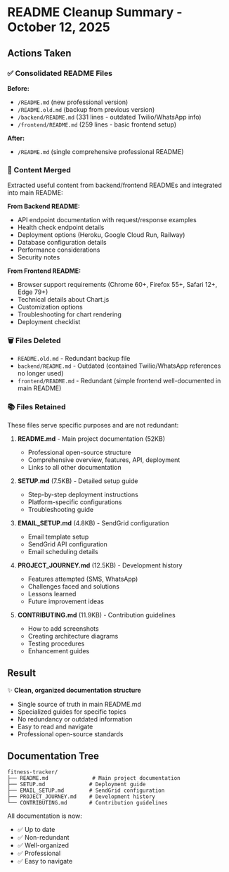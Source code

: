 # README Cleanup Summary - October 12, 2025

## Actions Taken

### ✅ Consolidated README Files

**Before:**
- `/README.md` (new professional version)
- `/README.old.md` (backup from previous version)
- `/backend/README.md` (331 lines - outdated Twilio/WhatsApp info)
- `/frontend/README.md` (259 lines - basic frontend setup)

**After:**
- `/README.md` (single comprehensive professional README)

### 📝 Content Merged

Extracted useful content from backend/frontend READMEs and integrated into main README:

**From Backend README:**
- API endpoint documentation with request/response examples
- Health check endpoint details
- Deployment options (Heroku, Google Cloud Run, Railway)
- Database configuration details
- Performance considerations
- Security notes

**From Frontend README:**
- Browser support requirements (Chrome 60+, Firefox 55+, Safari 12+, Edge 79+)
- Technical details about Chart.js
- Customization options
- Troubleshooting for chart rendering
- Deployment checklist

### 🗑️ Files Deleted

- `README.old.md` - Redundant backup file
- `backend/README.md` - Outdated (contained Twilio/WhatsApp references no longer used)
- `frontend/README.md` - Redundant (simple frontend well-documented in main README)

### 📚 Files Retained

These files serve specific purposes and are not redundant:

1. **README.md** - Main project documentation (52KB)
   - Professional open-source structure
   - Comprehensive overview, features, API, deployment
   - Links to all other documentation

2. **SETUP.md** (7.5KB) - Detailed setup guide
   - Step-by-step deployment instructions
   - Platform-specific configurations
   - Troubleshooting guide

3. **EMAIL_SETUP.md** (4.8KB) - SendGrid configuration
   - Email template setup
   - SendGrid API configuration
   - Email scheduling details

4. **PROJECT_JOURNEY.md** (12.5KB) - Development history
   - Features attempted (SMS, WhatsApp)
   - Challenges faced and solutions
   - Lessons learned
   - Future improvement ideas

5. **CONTRIBUTING.md** (11.9KB) - Contribution guidelines
   - How to add screenshots
   - Creating architecture diagrams
   - Testing procedures
   - Enhancement guides

## Result

✨ **Clean, organized documentation structure**
- Single source of truth in main README.md
- Specialized guides for specific topics
- No redundancy or outdated information
- Easy to read and navigate
- Professional open-source standards

## Documentation Tree

```
fitness-tracker/
├── README.md              # Main project documentation
├── SETUP.md              # Deployment guide
├── EMAIL_SETUP.md        # SendGrid configuration
├── PROJECT_JOURNEY.md    # Development history
└── CONTRIBUTING.md       # Contribution guidelines
```

All documentation is now:
- ✅ Up to date
- ✅ Non-redundant
- ✅ Well-organized
- ✅ Professional
- ✅ Easy to navigate
